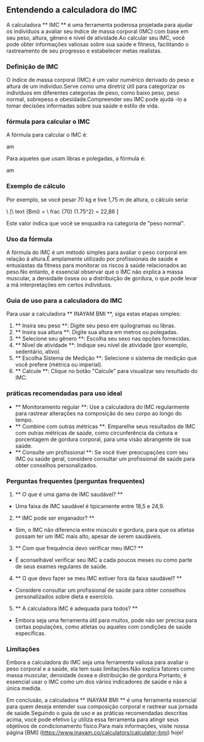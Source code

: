 ## Entendendo a calculadora do IMC

A calculadora ** IMC ** é uma ferramenta poderosa projetada para ajudar os indivíduos a avaliar seu índice de massa corporal (IMC) com base em seu peso, altura, gênero e nível de atividade.Ao calcular seu IMC, você pode obter informações valiosas sobre sua saúde e fitness, facilitando o rastreamento de seu progresso e estabelecer metas realistas.

### Definição de IMC

O índice de massa corporal (IMC) é um valor numérico derivado do peso e altura de um indivíduo.Serve como uma diretriz útil para categorizar os indivíduos em diferentes categorias de peso, como baixo peso, peso normal, sobrepeso e obesidade.Compreender seu IMC pode ajudá -lo a tomar decisões informadas sobre sua saúde e estilo de vida.

### fórmula para calcular o IMC

A fórmula para calcular o IMC é:

am

Para aqueles que usam libras e polegadas, a fórmula é:

am

### Exemplo de cálculo

Por exemplo, se você pesar 70 kg e tive 1,75 m de altura, o cálculo seria:

\ [\ text {Bmi} = \ frac {70} {1.75^2} = 22,86 \]

Este valor indica que você se enquadra na categoria de "peso normal".

### Uso da fórmula

A fórmula do IMC é um método simples para avaliar o peso corporal em relação à altura.É amplamente utilizado por profissionais de saúde e entusiastas da fitness para monitorar os riscos à saúde relacionados ao peso.No entanto, é essencial observar que o IMC não explica a massa muscular, a densidade óssea ou a distribuição de gordura, o que pode levar a má interpretações em certos indivíduos.

### Guia de uso para a calculadora do IMC

Para usar a calculadora ** INAYAM BMI **, siga estas etapas simples:

1. ** Insira seu peso **: Digite seu peso em quilogramas ou libras.
2. ** Insira sua altura **: Digite sua altura em metros ou polegadas.
3. ** Selecione seu gênero **: Escolha seu sexo nas opções fornecidas.
4. ** Nível de atividade **: Indique seu nível de atividade (por exemplo, sedentário, ativo).
5. ** Escolha Sistema de Medição **: Selecione o sistema de medição que você prefere (métrica ou imperial).
6. ** Calcule **: Clique no botão "Calcule" para visualizar seu resultado do IMC.

### práticas recomendadas para uso ideal

- ** Monitoramento regular **: Use a calculadora do IMC regularmente para rastrear alterações na composição do seu corpo ao longo do tempo.
- ** Combine com outras métricas **: Emparelhe seus resultados de IMC com outras métricas de saúde, como circunferência da cintura e porcentagem de gordura corporal, para uma visão abrangente de sua saúde.
- ** Consulte um profissional **: Se você tiver preocupações com seu IMC ou saúde geral, considere consultar um profissional de saúde para obter conselhos personalizados.

### Perguntas frequentes (perguntas frequentes)

1. ** O que é uma gama de IMC saudável? **
- Uma faixa de IMC saudável é tipicamente entre 18,5 e 24,9.

2. ** IMC pode ser enganador? **
- Sim, o IMC não diferencia entre músculo e gordura, para que os atletas possam ter um IMC mais alto, apesar de serem saudáveis.

3. ** Com que frequência devo verificar meu IMC? **
- É aconselhável verificar seu IMC a cada poucos meses ou como parte de seus exames regulares de saúde.

4. ** O que devo fazer se meu IMC estiver fora da faixa saudável? **
- Considere consultar um profissional de saúde para obter conselhos personalizados sobre dieta e exercício.

5. ** A calculadora IMC é adequada para todos? **
- Embora seja uma ferramenta útil para muitos, pode não ser precisa para certas populações, como atletas ou aqueles com condições de saúde específicas.

### Limitações

Embora a calculadora do IMC seja uma ferramenta valiosa para avaliar o peso corporal e a saúde, ela tem suas limitações.Não explica fatores como massa muscular, densidade óssea e distribuição de gordura.Portanto, é essencial usar o IMC como um dos vários indicadores de saúde e não a única medida.

Em conclusão, a calculadora ** INAYAM BMI ** é uma ferramenta essencial para quem deseja entender sua composição corporal e rastrear sua jornada de saúde.Seguindo o guia de uso e as práticas recomendadas descritas acima, você pode efetivo Ly utiliza essa ferramenta para atingir seus objetivos de condicionamento físico.Para mais informações, visite nossa página [BMI] (https://www.inayam.co/calculators/calculator-bmi) hoje!